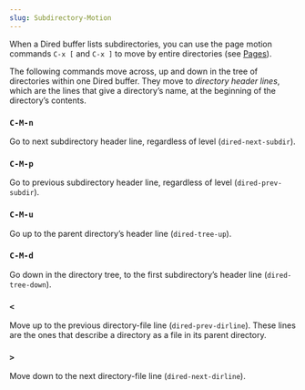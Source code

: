 ```yaml
---
slug: Subdirectory-Motion
---
```


When a Dired buffer lists subdirectories, you can use the page motion commands `C-x [` and `C-x ]` to move by entire directories (see [Pages](Pages)).

The following commands move across, up and down in the tree of directories within one Dired buffer. They move to *directory header lines*, which are the lines that give a directory’s name, at the beginning of the directory’s contents.

### `C-M-n`

Go to next subdirectory header line, regardless of level (`dired-next-subdir`).

### `C-M-p`

Go to previous subdirectory header line, regardless of level (`dired-prev-subdir`).

### `C-M-u`

Go up to the parent directory’s header line (`dired-tree-up`).

### `C-M-d`

Go down in the directory tree, to the first subdirectory’s header line (`dired-tree-down`).

### `<`

Move up to the previous directory-file line (`dired-prev-dirline`). These lines are the ones that describe a directory as a file in its parent directory.

### `>`

Move down to the next directory-file line (`dired-next-dirline`).
